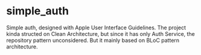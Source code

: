 # simple_auth

Simple auth, designed with Apple User Interface Guidelines.
The project kinda structed on Clean Architecture, but since it has only Auth Service, the repository pattern unconsidered. But it mainly based on BLoC pattern architecture.
